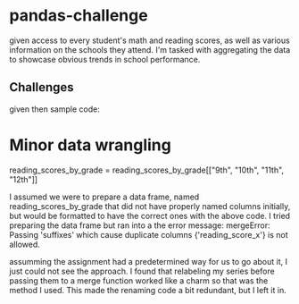 # pandas-challenge
given access to every student's math and reading scores, as well as various information on the schools they attend. I'm tasked with aggregating the data to showcase obvious trends in school performance.

## Challenges
given then sample code: 
# Minor data wrangling
reading_scores_by_grade = reading_scores_by_grade[["9th", "10th", "11th", "12th"]]

I assumed we were to prepare a data frame, named reading_scores_by_grade that did not have properly named columns initially, but would be formatted to have the correct ones with the above code. I tried preparing the data frame but ran into a the error message: 
mergeError: Passing 'suffixes' which cause duplicate columns {'reading_score_x'} is not allowed.

assumming the assignment had a predetermined way for us to go about it, I just could not see the approach. I found that relabeling my series before passing them to a merge function worked like a charm so that was the method I used. This made the renaming code a bit redundant, but I left it in.